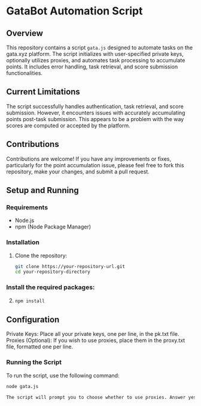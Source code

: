 # GataBot Automation Script

## Overview
This repository contains a script `gata.js` designed to automate tasks on the gata.xyz platform. The script initializes with user-specified private keys, optionally utilizes proxies, and automates task processing to accumulate points. It includes error handling, task retrieval, and score submission functionalities.

## Current Limitations
The script successfully handles authentication, task retrieval, and score submission. However, it encounters issues with accurately accumulating points post-task submission. This appears to be a problem with the way scores are computed or accepted by the platform.

## Contributions
Contributions are welcome! If you have any improvements or fixes, particularly for the point accumulation issue, please feel free to fork this repository, make your changes, and submit a pull request.

## Setup and Running

### Requirements
- Node.js
- npm (Node Package Manager)

### Installation
1. Clone the repository:
   ```bash
   git clone https://your-repository-url.git
   cd your-repository-directory

### Install the required packages:

2. ```bash
   npm install

## Configuration
Private Keys: Place all your private keys, one per line, in the pk.txt file.
Proxies (Optional): If you wish to use proxies, place them in the proxy.txt file, formatted one per line.

### Running the Script
To run the script, use the following command:

```bash
node gata.js

The script will prompt you to choose whether to use proxies. Answer yes or no according to your setup.
